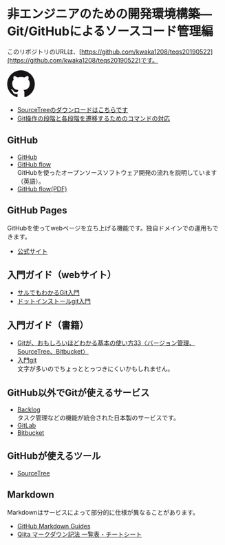 # 非エンジニアのための開発環境構築― Git/GitHubによるソースコード管理編
このリポジトリのURLは、[https://github.com/kwaka1208/teqs20190522](https://github.com/kwaka1208/teqs20190522)です。


![Git](images/GitHub-Mark-64px.png)

- [SourceTreeのダウンロードはこちらです](https://ja.atlassian.com/software/sourcetree)
- [Git操作の段階と各段階を遷移するためのコマンドの対応](http://bit.ly/2UNFyEl)

## GitHub
- [GitHub](https://github.com/)
- [GitHub flow](https://guides.github.com/introduction/flow/)  
GitHubを使ったオープンソースソフトウェア開発の流れを説明しています（英語）。
- [GitHub flow(PDF)](https://guides.github.com/pdfs/githubflow-online.pdf)

## GitHub Pages
GitHubを使ってwebページを立ち上げる機能です。独自ドメインでの運用もできます。
- [公式サイト](https://pages.github.com/)

## 入門ガイド（webサイト）
- [サルでもわかるGit入門](https://backlog.com/ja/git-tutorial/)
- [ドットインストールgit入門](https://dotinstall.com/lessons/basic_git)

## 入門ガイド（書籍）
- [Gitが、おもしろいほどわかる基本の使い方33〈バージョン管理、SourceTree、Bitbucket〉](https://amzn.to/2RQ2jFs)
- [入門git](https://amzn.to/2LcvFM4)  
文字が多いのでちょっととっつきにくいかもしれません。

## GitHub以外でGitが使えるサービス
- [Backlog](https://backlog.com/ja/)  
タスク管理などの機能が統合された日本製のサービスです。
- [GitLab](https://about.gitlab.com/)
- [Bitbucket](https://bitbucket.org/)

## GitHubが使えるツール
- [SourceTree](https://ja.atlassian.com/software/sourcetree)

## Markdown
Markdownはサービスによって部分的に仕様が異なることがあります。
- [GitHub Markdown Guides](https://guides.github.com/pdfs/markdown-cheatsheet-online.pdf)
- [Qiita マークダウン記法 一覧表・チートシート](https://qiita.com/kamorits/items/6f342da395ad57468ae3)
